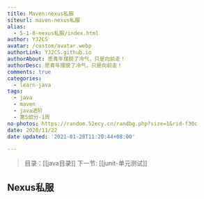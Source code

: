```yaml
---
title: Maven:nexus私服
siteurl: maven-nexus私服
alias:
  - 5-1-8-nexus私服/index.html
author: YJ2CS
avatar: /custom/avatar.webp
authorLink: YJ2CS.github.io
authorAbout: 愿青年摆脱了冷气，只是向前走！
authorDesc: 愿青年摆脱了冷气，只是向前走！
comments: true
categories:
  - learn-java
tags:
  - java
  - maven
  - java进阶
  - 第5部分-1周
no-photos: https://random.52ecy.cn/randbg.php?size=1&rid-f30c
date: 2020/11/22
date updated: '2021-01-28T11:20:44+08:00'

---
```


> 目录：[[java目录]]
> 下一节: [[junit-单元测试]]

## Nexus私服
